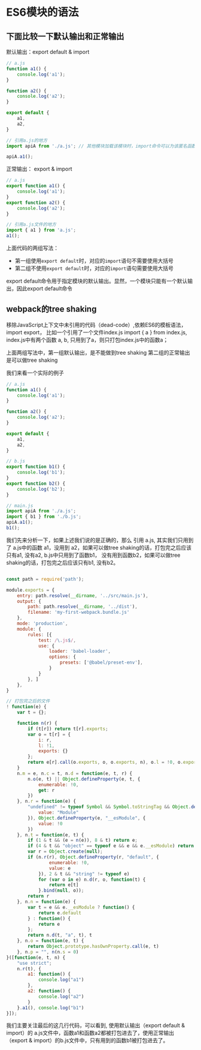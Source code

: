# ES6模块的语法
## 下面比较一下默认输出和正常输出

默认输出：export default & import

```js
// a.js
function a1() {
    console.log('a1');
}

function a2() {
    console.log('a2');
}

export default {
    a1,
    a2,
}

// 引用a.js的地方
import apiA from './a.js'; // 其他模块加载该模块时，import命令可以为该匿名函数指定任意名字。

apiA.a1();
```
正常输出： export & import
```js
// a.js
export function a1() {
    console.log('a1');
}
export function a2() {
    console.log('a2');
}

// 引用a.js文件的地方
import { a1 } from 'a.js';
a1();
```

上面代码的两组写法：
- 第一组使用`export default`时，对应的`import`语句不需要使用大括号
- 第二组不使用`export default`时，对应的`import`语句需要使用大括号

export default命令用于指定模块的默认输出。显然，一个模块只能有一个默认输出，因此export default命令

## webpack的tree shaking
移除JavaScript上下文中未引用的代码（dead-code）,依赖ES6的模板语法，import export， 比如一个引用了一个文件index.js import { a } from index.js, index.js中有两个函数 a, b, 只用到了a，则只打包index.js中的函数a；

上面两组写法中，第一组默认输出，是不能做到tree shaking
第二组的正常输出是可以做tree shaking

我们来看一个实际的例子
```js
// a.js
function a1() {
    console.log('a1');
}

function a2() {
    console.log('a2');
}

export default {
    a1,
    a2,
}

// b.js
export function b1() {
    console.log('b1');
}
export function b2() {
    console.log('b2');
}
```
```js
// main.js
import apiA from './a.js';
import { b1 } from './b.js';
apiA.a1();
b1();
```
我们先来分析一下，如果上述我们说的是正确的，那么 引用 a.js, 其实我们只用到了 a.js中的函数 a1，没用到 a2，如果可以做tree shaking的话，打包完之后应该只有a1, 没有a2, b.js中只用到了函数b1， 没有用到函数b2，如果可以做tree shaking的话，打包完之后应该只有b1, 没有b2。

```js

const path = require('path');

module.exports = {
    entry: path.resolve(__dirname, '../src/main.js'),
    output: {
        path: path.resolve(__dirname, '../dist'),
        filename: 'my-first-webpack.bundle.js'
    },
    mode: 'production',
    module: {
        rules: [{
            test: /\.js$/,
            use: {
                loader: 'babel-loader',
                options: {
                    presets: ['@babel/preset-env'],
                }
            }
        }, ]
    },
}

```

```js
// 打包完之后的文件
! function(e) {
    var t = {};

    function n(r) {
        if (t[r]) return t[r].exports;
        var o = t[r] = {
            i: r,
            l: !1,
            exports: {}
        };
        return e[r].call(o.exports, o, o.exports, n), o.l = !0, o.exports
    }
    n.m = e, n.c = t, n.d = function(e, t, r) {
        n.o(e, t) || Object.defineProperty(e, t, {
            enumerable: !0,
            get: r
        })
    }, n.r = function(e) {
        "undefined" != typeof Symbol && Symbol.toStringTag && Object.defineProperty(e, Symbol.toStringTag, {
            value: "Module"
        }), Object.defineProperty(e, "__esModule", {
            value: !0
        })
    }, n.t = function(e, t) {
        if (1 & t && (e = n(e)), 8 & t) return e;
        if (4 & t && "object" == typeof e && e && e.__esModule) return e;
        var r = Object.create(null);
        if (n.r(r), Object.defineProperty(r, "default", {
                enumerable: !0,
                value: e
            }), 2 & t && "string" != typeof e)
            for (var o in e) n.d(r, o, function(t) {
                return e[t]
            }.bind(null, o));
        return r
    }, n.n = function(e) {
        var t = e && e.__esModule ? function() {
            return e.default
        } : function() {
            return e
        };
        return n.d(t, "a", t), t
    }, n.o = function(e, t) {
        return Object.prototype.hasOwnProperty.call(e, t)
    }, n.p = "", n(n.s = 0)
}([function(e, t, n) {
    "use strict";
    n.r(t), {
        a1: function() {
            console.log("a1")
        },
        a2: function() {
            console.log("a2")
        }
    }.a1(), console.log("b1")
}]);

```
我们主要关注最后的这几行代码，可以看到, 使用默认输出（export default & import）的 a.js文件中，函数a1和函数a2都被打包进去了，使用正常输出（export & import）的b.js文件中，只有用到的函数b1被打包进去了。






